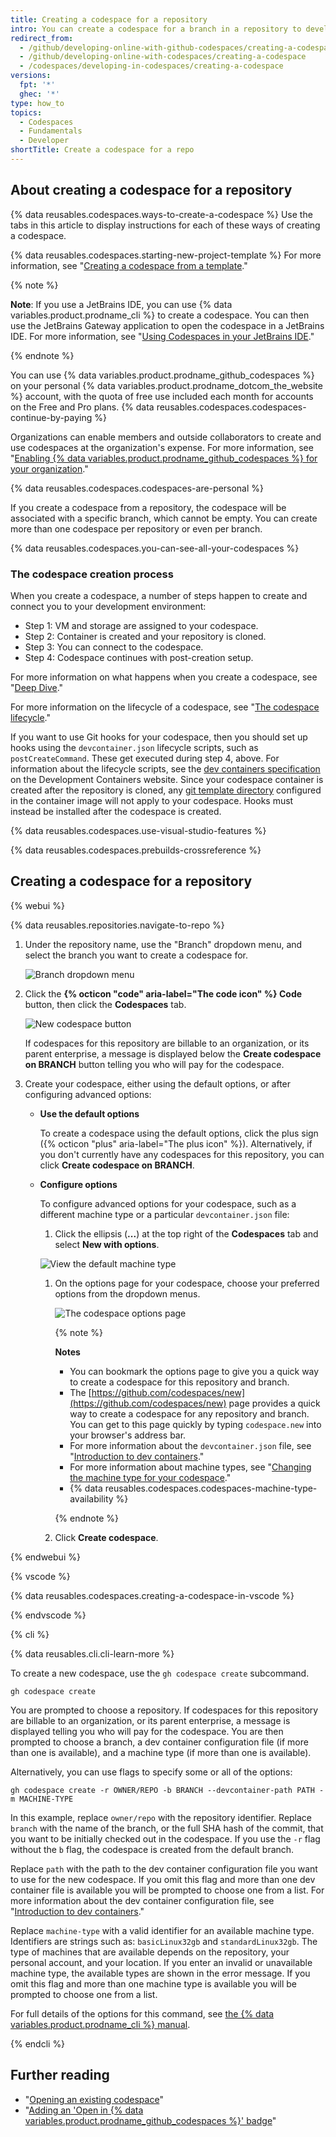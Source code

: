 ```yaml
---
title: Creating a codespace for a repository
intro: You can create a codespace for a branch in a repository to develop online.
redirect_from:
  - /github/developing-online-with-github-codespaces/creating-a-codespace
  - /github/developing-online-with-codespaces/creating-a-codespace
  - /codespaces/developing-in-codespaces/creating-a-codespace
versions:
  fpt: '*'
  ghec: '*'
type: how_to
topics:
  - Codespaces
  - Fundamentals
  - Developer
shortTitle: Create a codespace for a repo
---
```


## About creating a codespace for a repository

{% data reusables.codespaces.ways-to-create-a-codespace %} Use the tabs in this article to display instructions for each of these ways of creating a codespace.

{% data reusables.codespaces.starting-new-project-template %} For more information, see "[Creating a codespace from a template](/codespaces/developing-in-codespaces/creating-a-codespace-from-a-template)."

{% note %}

**Note**: If you use a JetBrains IDE, you can use {% data variables.product.prodname_cli %} to create a codespace. You can then use the JetBrains Gateway application to open the codespace in a JetBrains IDE. For more information, see "[Using Codespaces in your JetBrains IDE](/codespaces/developing-in-codespaces/using-github-codespaces-in-your-jetbrains-ide)."

{% endnote %}

You can use {% data variables.product.prodname_github_codespaces %} on your personal {% data variables.product.prodname_dotcom_the_website %} account, with the quota of free use included each month for accounts on the Free and Pro plans. {% data reusables.codespaces.codespaces-continue-by-paying %}

Organizations can enable members and outside collaborators to create and use codespaces at the organization's expense. For more information, see "[Enabling {% data variables.product.prodname_github_codespaces %} for your organization](/codespaces/managing-codespaces-for-your-organization/enabling-github-codespaces-for-your-organization)."

{% data reusables.codespaces.codespaces-are-personal %}

If you create a codespace from a repository, the codespace will be associated with a specific branch, which cannot be empty. You can create more than one codespace per repository or even per branch.

{% data reusables.codespaces.you-can-see-all-your-codespaces %}

### The codespace creation process

When you create a codespace, a number of steps happen to create and connect you to your development environment:

- Step 1: VM and storage are assigned to your codespace.
- Step 2: Container is created and your repository is cloned.
- Step 3: You can connect to the codespace.
- Step 4: Codespace continues with post-creation setup.

For more information on what happens when you create a codespace, see "[Deep Dive](/codespaces/getting-started/deep-dive)."

For more information on the lifecycle of a codespace, see "[The codespace lifecycle](/codespaces/getting-started/the-codespace-lifecycle)."

If you want to use Git hooks for your codespace, then you should set up hooks using the `devcontainer.json` lifecycle scripts, such as `postCreateCommand`. These get executed during step 4, above. For information about the lifecycle scripts, see the [dev containers specification](https://containers.dev/implementors/json_reference/#lifecycle-scripts) on the Development Containers website. Since your codespace container is created after the repository is cloned, any [git template directory](https://git-scm.com/docs/git-init#_template_directory) configured in the container image will not apply to your codespace. Hooks must instead be installed after the codespace is created.

{% data reusables.codespaces.use-visual-studio-features %}

{% data reusables.codespaces.prebuilds-crossreference %}

## Creating a codespace for a repository

{% webui %}

{% data reusables.repositories.navigate-to-repo %}
1. Under the repository name, use the "Branch" dropdown menu, and select the branch you want to create a codespace for.

   ![Branch dropdown menu](/assets/images/help/codespaces/branch-drop-down.png)

1. Click the **{% octicon "code" aria-label="The code icon" %} Code** button, then click the **Codespaces** tab.

   ![New codespace button](/assets/images/help/codespaces/new-codespace-button.png)

   If codespaces for this repository are billable to an organization, or its parent enterprise, a message is displayed below the **Create codespace on BRANCH** button telling you who will pay for the codespace.

1. Create your codespace, either using the default options, or after configuring advanced options:

   * **Use the default options**

      To create a codespace using the default options, click the plus sign ({% octicon "plus" aria-label="The plus icon" %}). Alternatively, if you don't currently have any codespaces for this repository, you can click **Create codespace on BRANCH**.

   * **Configure options**

      To configure advanced options for your codespace, such as a different machine type or a particular `devcontainer.json` file:

      1. Click the ellipsis (**...**) at the top right of the **Codespaces** tab and select **New with options**.

      ![View the default machine type](/assets/images/help/codespaces/default-machine-type.png)

      1. On the options page for your codespace, choose your preferred options from the dropdown menus.

         ![The codespace options page](/assets/images/help/codespaces/advanced-options.png)

         {% note %}

         **Notes**

         * You can bookmark the options page to give you a quick way to create a codespace for this repository and branch.
         * The [https://github.com/codespaces/new](https://github.com/codespaces/new) page provides a quick way to create a codespace for any repository and branch. You can get to this page quickly by typing `codespace.new` into your browser's address bar.
         * For more information about the `devcontainer.json` file, see "[Introduction to dev containers](/codespaces/setting-up-your-project-for-codespaces/adding-a-dev-container-configuration/introduction-to-dev-containers#devcontainerjson)."
         * For more information about machine types, see "[Changing the machine type for your codespace](/codespaces/customizing-your-codespace/changing-the-machine-type-for-your-codespace#about-machine-types)."
         * {% data reusables.codespaces.codespaces-machine-type-availability %}

         {% endnote %}

      1. Click **Create codespace**.

{% endwebui %}

{% vscode %}

{% data reusables.codespaces.creating-a-codespace-in-vscode %}

{% endvscode %}

{% cli %}

{% data reusables.cli.cli-learn-more %}

To create a new codespace, use the `gh codespace create` subcommand.

```shell
gh codespace create
```

You are prompted to choose a repository. If codespaces for this repository are billable to an organization, or its parent enterprise, a message is displayed telling you who will pay for the codespace. You are then prompted to choose a branch, a dev container configuration file (if more than one is available), and a machine type (if more than one is available).

Alternatively, you can use flags to specify some or all of the options:

```shell
gh codespace create -r OWNER/REPO -b BRANCH --devcontainer-path PATH -m MACHINE-TYPE
```

In this example, replace `owner/repo` with the repository identifier. Replace `branch` with the name of the branch, or the full SHA hash of the commit, that you want to be initially checked out in the codespace. If you use the `-r` flag without the `b` flag, the codespace is created from the default branch.

Replace `path` with the path to the dev container configuration file you want to use for the new codespace. If you omit this flag and more than one dev container file is available you will be prompted to choose one from a list. For more information about the dev container configuration file, see "[Introduction to dev containers](/codespaces/setting-up-your-project-for-codespaces/adding-a-dev-container-configuration/introduction-to-dev-containers)."

Replace `machine-type` with a valid identifier for an available machine type. Identifiers are strings such as: `basicLinux32gb` and `standardLinux32gb`. The type of machines that are available depends on the repository, your personal account, and your location. If you enter an invalid or unavailable machine type, the available types are shown in the error message. If you omit this flag and more than one machine type is available you will be prompted to choose one from a list.

For full details of the options for this command, see [the {% data variables.product.prodname_cli %} manual](https://cli.github.com/manual/gh_codespace_create).

{% endcli %}

## Further reading
- "[Opening an existing codespace](/codespaces/developing-in-codespaces/opening-an-existing-codespace)"
- "[Adding an 'Open in {% data variables.product.prodname_github_codespaces %}' badge](/codespaces/setting-up-your-project-for-codespaces/setting-up-your-repository/adding-a-codespaces-badge)"
